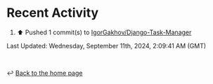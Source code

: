 # Recent Activity

<!--RECENT_ACTIVITY:start-->
1. ⬆️ Pushed 1 commit(s) to [IgorGakhov/Django-Task-Manager](https://github.com/IgorGakhov/Django-Task-Manager)<br>
<!--RECENT_ACTIVITY:end-->

<!--RECENT_ACTIVITY:last_update-->
Last Updated: Wednesday, September 11th, 2024, 2:09:41 AM (GMT)
<!--RECENT_ACTIVITY:last_update_end-->

<br>

↩️ [Back to the home page](/README.md)
